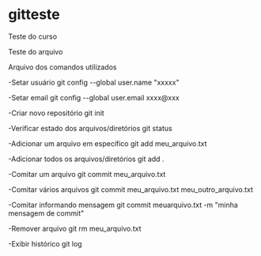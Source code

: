 # gitteste
Teste do curso

Teste do arquivo 

Arquivo dos comandos utilizados 

-Setar usuário
git config --global user.name "xxxxx"

-Setar email
git config --global user.email xxxx@xxx

-Criar novo repositório
git init

-Verificar estado dos arquivos/diretórios
git status

-Adicionar um arquivo em específico
git add meu_arquivo.txt

-Adicionar todos os arquivos/diretórios
git add .

-Comitar um arquivo
git commit meu_arquivo.txt

-Comitar vários arquivos
git commit meu_arquivo.txt meu_outro_arquivo.txt

-Comitar informando mensagem
git commit meuarquivo.txt -m "minha mensagem de commit"

-Remover arquivo
git rm meu_arquivo.txt

-Exibir histórico
git log

